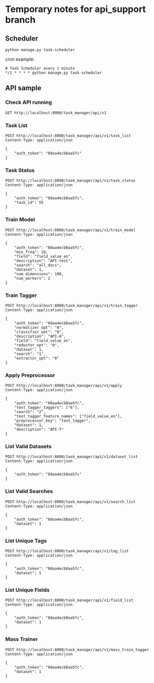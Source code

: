 # Temporary notes for api_support branch

## Scheduler

```
python manage.py task-scheduler
```

cron example:

```
# Task Scheduler every 1 minute
*/1 * * * * python manage.py task-scheduler
```

## API sample

### Check API running
```
GET http://localhost:8000/task_manager/api/v1
```

### Task List
```
POST http://localhost:8000/task_manager/api/v1/task_list
Content-Type: application/json

{
    "auth_token": "60aa4ecb8aa5fc"
}
```

### Task Status
```
POST http://localhost:8000/task_manager/api/v1/task_status
Content-Type: application/json

{
    "auth_token": "60aa4ecb8aa5fc",
    "task_id": 55
}
```

### Train Model
```
POST http://localhost:8000/task_manager/api/v1/train_model
Content-Type: application/json

{
    "auth_token": "60aa4ecb8aa5fc",
    "min_freq": 10,
    "field": "field_value_en",
    "description": "API-test",
    "search": "all_docs",
    "dataset": 1,
    "num_dimensions": 100,
    "num_workers": 2
}
```

### Train Tagger
```
POST http://localhost:8000/task_manager/api/v1/train_tagger
Content-Type: application/json

{
    "auth_token": "60aa4ecb8aa5fc",
    "normalizer_opt": "0",
    "classifier_opt": "0",
    "description": "API-A",
    "field": "field_value_en",
    "reductor_opt": "0",
    "dataset": 1,
    "search": "1",
    "extractor_opt": "0"
}
```

### Apply Preprocessor
```
POST http://localhost:8000/task_manager/api/v1/apply
Content-Type: application/json

{
    "auth_token": "60aa4ecb8aa5fc",
    "text_tagger_taggers": ["6"],
    "search": "2",
    "text_tagger_feature_names": ["field_value_en"],
    "preprocessor_key": "text_tagger",
    "dataset": 1,
    "description": "API-T"
}
```


### List Valid Datasets
```
POST http://localhost:8000/task_manager/api/v1/dataset_list
Content-Type: application/json

{
    "auth_token": "60aa4ecb8aa5fc"
}
```

### List Valid Searches
```
POST http://localhost:8000/task_manager/api/v1/search_list
Content-Type: application/json

{
    "auth_token": "60aa4ecb8aa5fc",
    "dataset": 1
}
```

### List Unique Tags
```
POST http://localhost:8000/task_manager/api/v1/tag_list
Content-Type: application/json

{
    "auth_token": "60aa4ecb8aa5fc",
    "dataset": 1
}
```

### List Unique Fields
```
POST http://localhost:8000/task_manager/api/v1/field_list
Content-Type: application/json

{
    "auth_token": "60aa4ecb8aa5fc",
    "dataset": 1
}
```

### Mass Trainer
```
POST http://localhost:8000/task_manager/api/v1/mass_train_tagger
Content-Type: application/json

{
    "auth_token": "60aa4ecb8aa5fc",
    "dataset": 1
}
```
